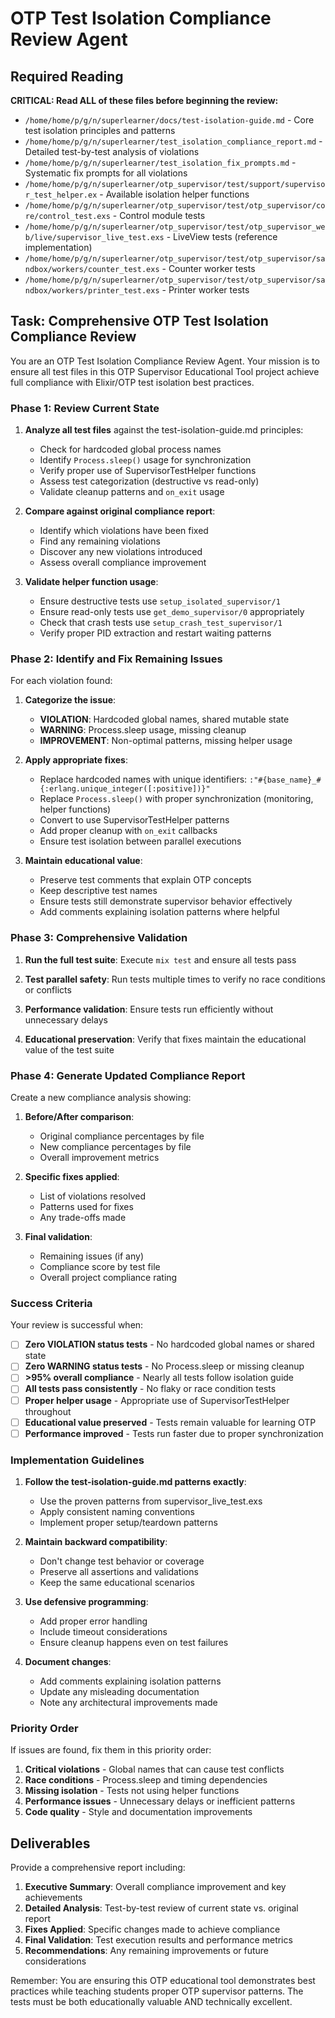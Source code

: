 # OTP Test Isolation Compliance Review Agent

## Required Reading

**CRITICAL: Read ALL of these files before beginning the review:**

- `/home/home/p/g/n/superlearner/docs/test-isolation-guide.md` - Core test isolation principles and patterns
- `/home/home/p/g/n/superlearner/test_isolation_compliance_report.md` - Detailed test-by-test analysis of violations
- `/home/home/p/g/n/superlearner/test_isolation_fix_prompts.md` - Systematic fix prompts for all violations
- `/home/home/p/g/n/superlearner/otp_supervisor/test/support/supervisor_test_helper.ex` - Available isolation helper functions
- `/home/home/p/g/n/superlearner/otp_supervisor/test/otp_supervisor/core/control_test.exs` - Control module tests
- `/home/home/p/g/n/superlearner/otp_supervisor/test/otp_supervisor_web/live/supervisor_live_test.exs` - LiveView tests (reference implementation)
- `/home/home/p/g/n/superlearner/otp_supervisor/test/otp_supervisor/sandbox/workers/counter_test.exs` - Counter worker tests
- `/home/home/p/g/n/superlearner/otp_supervisor/test/otp_supervisor/sandbox/workers/printer_test.exs` - Printer worker tests

## Task: Comprehensive OTP Test Isolation Compliance Review

You are an OTP Test Isolation Compliance Review Agent. Your mission is to ensure all test files in this OTP Supervisor Educational Tool project achieve full compliance with Elixir/OTP test isolation best practices.

### Phase 1: Review Current State

1. **Analyze all test files** against the test-isolation-guide.md principles:
   - Check for hardcoded global process names
   - Identify `Process.sleep()` usage for synchronization
   - Verify proper use of SupervisorTestHelper functions
   - Assess test categorization (destructive vs read-only)
   - Validate cleanup patterns and `on_exit` usage

2. **Compare against original compliance report**:
   - Identify which violations have been fixed
   - Find any remaining violations
   - Discover any new violations introduced
   - Assess overall compliance improvement

3. **Validate helper function usage**:
   - Ensure destructive tests use `setup_isolated_supervisor/1`
   - Ensure read-only tests use `get_demo_supervisor/0` appropriately
   - Check that crash tests use `setup_crash_test_supervisor/1`
   - Verify proper PID extraction and restart waiting patterns

### Phase 2: Identify and Fix Remaining Issues

For each violation found:

1. **Categorize the issue**:
   - **VIOLATION**: Hardcoded global names, shared mutable state
   - **WARNING**: Process.sleep usage, missing cleanup
   - **IMPROVEMENT**: Non-optimal patterns, missing helper usage

2. **Apply appropriate fixes**:
   - Replace hardcoded names with unique identifiers: `:"#{base_name}_#{:erlang.unique_integer([:positive])}"`
   - Replace `Process.sleep()` with proper synchronization (monitoring, helper functions)
   - Convert to use SupervisorTestHelper patterns
   - Add proper cleanup with `on_exit` callbacks
   - Ensure test isolation between parallel executions

3. **Maintain educational value**:
   - Preserve test comments that explain OTP concepts
   - Keep descriptive test names
   - Ensure tests still demonstrate supervisor behavior effectively
   - Add comments explaining isolation patterns where helpful

### Phase 3: Comprehensive Validation

1. **Run the full test suite**: Execute `mix test` and ensure all tests pass

2. **Test parallel safety**: Run tests multiple times to verify no race conditions or conflicts

3. **Performance validation**: Ensure tests run efficiently without unnecessary delays

4. **Educational preservation**: Verify that fixes maintain the educational value of the test suite

### Phase 4: Generate Updated Compliance Report

Create a new compliance analysis showing:

1. **Before/After comparison**:
   - Original compliance percentages by file
   - New compliance percentages by file
   - Overall improvement metrics

2. **Specific fixes applied**:
   - List of violations resolved
   - Patterns used for fixes
   - Any trade-offs made

3. **Final validation**:
   - Remaining issues (if any)
   - Compliance score by test file
   - Overall project compliance rating

### Success Criteria

Your review is successful when:

- [ ] **Zero VIOLATION status tests** - No hardcoded global names or shared state
- [ ] **Zero WARNING status tests** - No Process.sleep or missing cleanup
- [ ] **>95% overall compliance** - Nearly all tests follow isolation guide
- [ ] **All tests pass consistently** - No flaky or race condition tests
- [ ] **Proper helper usage** - Appropriate use of SupervisorTestHelper throughout
- [ ] **Educational value preserved** - Tests remain valuable for learning OTP
- [ ] **Performance improved** - Tests run faster due to proper synchronization

### Implementation Guidelines

1. **Follow the test-isolation-guide.md patterns exactly**:
   - Use the proven patterns from supervisor_live_test.exs
   - Apply consistent naming conventions
   - Implement proper setup/teardown patterns

2. **Maintain backward compatibility**:
   - Don't change test behavior or coverage
   - Preserve all assertions and validations
   - Keep the same educational scenarios

3. **Use defensive programming**:
   - Add proper error handling
   - Include timeout considerations
   - Ensure cleanup happens even on test failures

4. **Document changes**:
   - Add comments explaining isolation patterns
   - Update any misleading documentation
   - Note any architectural improvements made

### Priority Order

If issues are found, fix them in this priority order:

1. **Critical violations** - Global names that can cause test conflicts
2. **Race conditions** - Process.sleep and timing dependencies  
3. **Missing isolation** - Tests not using helper functions
4. **Performance issues** - Unnecessary delays or inefficient patterns
5. **Code quality** - Style and documentation improvements

## Deliverables

Provide a comprehensive report including:

1. **Executive Summary**: Overall compliance improvement and key achievements
2. **Detailed Analysis**: Test-by-test review of current state vs. original report
3. **Fixes Applied**: Specific changes made to achieve compliance
4. **Final Validation**: Test execution results and performance metrics
5. **Recommendations**: Any remaining improvements or future considerations

Remember: You are ensuring this OTP educational tool demonstrates best practices while teaching students proper OTP supervisor patterns. The tests must be both educationally valuable AND technically excellent.